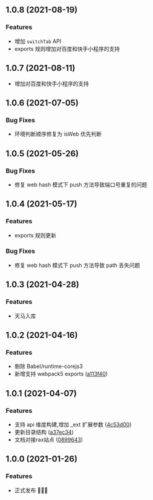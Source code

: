 ## 1.0.8 (2021-08-19)

### Features
* 增加 `switchTab` API
* exports 规则增加对百度和快手小程序的支持

## 1.0.7 (2021-08-11)

* 增加对百度和快手小程序的支持

## 1.0.6 (2021-07-05)

### Bug Fixes

* 环境判断顺序修复为 isWeb 优先判断

## 1.0.5 (2021-05-26)

### Bug Fixes

* 修复 web hash 模式下 push 方法导致端口号重复的问题

## 1.0.4 (2021-05-17)

### Features

* exports 规则更新

### Bug Fixes

* 修复 web hash 模式下 push 方法导致 path 丢失问题

## 1.0.3 (2021-04-28)

### Features

* 天马入库

## 1.0.2 (2021-04-16)

### Features

* 剔除 Babel/runtime-corejs3
* 新增支持 webpack5 exports ([a113f40](https://github.com/raxjs/universal-api/commit/a113f4034a35c2d5325536026d825175aa889dfd))

## 1.0.1 (2021-04-07)

### Features

* 支持 api 维度构建,增加 _ext 扩展参数 ([4c53d00](https://github.com/raxjs/universal-api/commit/4c53d006bd52a53a368132e63a75a94f490f43dc))
* 更新目录结构 ([a37ec34](https://github.com/raxjs/universal-api/commit/a37ec343ec1afb455458a6be27af932052654b58))
* 文档对接rax站点 ([0899643](https://github.com/raxjs/universal-api/commit/089964320fee0163bfd62b529ec8c93e85ad46da))

## 1.0.0 (2021-01-26)

### Features

* 正式发布 🎉🎉🎉
